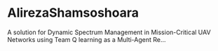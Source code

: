 # AlirezaShamsoshoara
A solution for Dynamic Spectrum Management in Mission-Critical UAV Networks using Team Q learning as a Multi-Agent Re…
